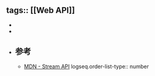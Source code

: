tags:: [[Web API]]
---

-
-
- ## 参考
	- [MDN - Stream API](https://developer.mozilla.org/en-US/docs/Web/API/Streams_API)
	  logseq.order-list-type:: number